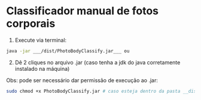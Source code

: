 # Classificador manual de fotos corporais

1) Execute via terminal:

```sh
java -jar ___/dist/PhotoBodyClassify.jar___ ou 
```

2) Dê 2 cliques no arquivo .jar (caso tenha a jdk do java corretamente instalado na máquina)

Obs: pode ser necessário dar permissão de execução ao .jar:
```sh
sudo chmod +x PhotoBodyClassify.jar # caso esteja dentro da pasta __dist__
```
